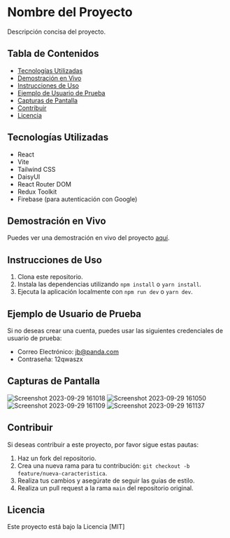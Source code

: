 # Nombre del Proyecto

Descripción concisa del proyecto.

## Tabla de Contenidos

- [Tecnologías Utilizadas](#tecnologías-utilizadas)
- [Demostración en Vivo](#demostración-en-vivo)
- [Instrucciones de Uso](#instrucciones-de-uso)
- [Ejemplo de Usuario de Prueba](#ejemplo-de-usuario-de-prueba)
- [Capturas de Pantalla](#capturas-de-pantalla)
- [Contribuir](#contribuir)
- [Licencia](#licencia)

## Tecnologías Utilizadas

- React
- Vite
- Tailwind CSS
- DaisyUI
- React Router DOM
- Redux Toolkit
- Firebase (para autenticación con Google)

## Demostración en Vivo

Puedes ver una demostración en vivo del proyecto [aquí]().

## Instrucciones de Uso

1. Clona este repositorio.
2. Instala las dependencias utilizando `npm install` o `yarn install`.
3. Ejecuta la aplicación localmente con `npm run dev` o `yarn dev`.

## Ejemplo de Usuario de Prueba

Si no deseas crear una cuenta, puedes usar las siguientes credenciales de usuario de prueba:

- Correo Electrónico: jb@panda.com
- Contraseña: 12qwaszx

## Capturas de Pantalla

![Screenshot 2023-09-29 161018](https://github.com/Kapee87/myTinerary-nahuelMontaner/assets/89433307/29521aaa-8fd4-496a-a4b5-d2c664211581)
![Screenshot 2023-09-29 161050](https://github.com/Kapee87/myTinerary-nahuelMontaner/assets/89433307/af6849ff-b1f5-46a6-ad11-f0bfbf01f161)
![Screenshot 2023-09-29 161109](https://github.com/Kapee87/myTinerary-nahuelMontaner/assets/89433307/b13466a2-e04f-43ce-9b1e-dcd795ff65cf)
![Screenshot 2023-09-29 161137](https://github.com/Kapee87/myTinerary-nahuelMontaner/assets/89433307/026cd981-3287-46e4-b0df-3ee4cf94113a)


## Contribuir

Si deseas contribuir a este proyecto, por favor sigue estas pautas:

1. Haz un fork del repositorio.
2. Crea una nueva rama para tu contribución: `git checkout -b feature/nueva-caracteristica`.
3. Realiza tus cambios y asegúrate de seguir las guías de estilo.
4. Realiza un pull request a la rama `main` del repositorio original.

## Licencia

Este proyecto está bajo la Licencia [MIT]

